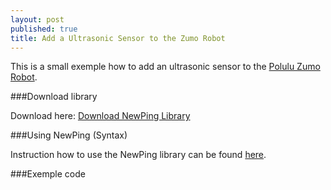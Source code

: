```yaml
---
layout: post
published: true
title: Add a Ultrasonic Sensor to the Zumo Robot
---
```


This is a small exemple how to add an ultrasonic sensor to the [Polulu Zumo Robot](http://www.pololu.com/product/2506).

###Download library

Download here: <a href="https://code.google.com/p/arduino-new-ping/downloads/detail?name=NewPing_v1.5.zip&can=2&q=" target="_blank">Download NewPing Library</a>

###Using NewPing (Syntax)

Instruction how to use the NewPing library can be found [here](http://playground.arduino.cc/Code/NewPing).

###Exemple code
